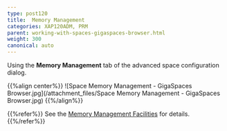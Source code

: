 ```yaml
---
type: post120
title:  Memory Management
categories: XAP120ADM, PRM
parent: working-with-spaces-gigaspaces-browser.html
weight: 300
canonical: auto
---
```


 Using the **Memory Management** tab of the advanced space configuration dialog.

{{%align center%}}
![Space Memory Management - GigaSpaces Browser.jpg](/attachment_files/Space Memory Management - GigaSpaces Browser.jpg)
{{%/align%}}

{{%refer%}}
See the [Memory Management Facilities](./memory-management-facilities.html) for details.
{{%/refer%}}
